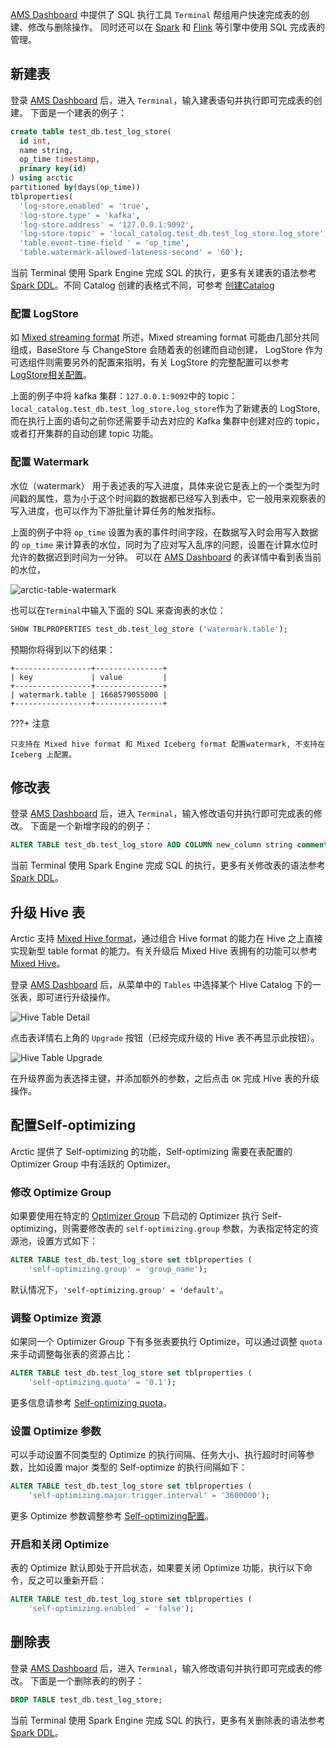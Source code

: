 
[AMS Dashboard](http://localhost:1630) 中提供了 SQL 执行工具 `Terminal` 帮组用户快速完成表的创建、修改与删除操作。
同时还可以在 [Spark](../spark/spark-ddl.md) 和 [Flink](../flink/flink-ddl.md) 等引擎中使用 SQL 完成表的管理。

## 新建表
登录 [AMS Dashboard](http://localhost:1630) 后，进入 `Terminal`，输入建表语句并执行即可完成表的创建。
下面是一个建表的例子：

```sql
create table test_db.test_log_store(
  id int,
  name string,
  op_time timestamp,
  primary key(id)
) using arctic
partitioned by(days(op_time))
tblproperties(
  'log-store.enabled' = 'true',
  'log-store.type' = 'kafka',
  'log-store.address' = '127.0.0.1:9092',
  'log-store.topic' = 'local_catalog.test_db.test_log_store.log_store',
  'table.event-time-field ' = 'op_time',
  'table.watermark-allowed-lateness-second' = '60');
```

当前 Terminal 使用 Spark Engine 完成 SQL 的执行，更多有关建表的语法参考 [Spark DDL](../spark/spark-ddl.md#create-table)。不同 Catalog 创建的表格式不同，可参考 [创建Catalog](managing-catalogs.md#catalog)

### 配置 LogStore
如 [Mixed streaming format](../concepts/table-formats.md#mixed-streaming-format) 所述，Mixed streaming format 可能由几部分共同组成，BaseStore 与 ChangeStore 会随着表的创建而自动创建，
LogStore 作为可选组件则需要另外的配置来指明，有关 LogStore 的完整配置可以参考 [LogStore相关配置](../configurations.md#logstore)。

上面的例子中将 kafka 集群：`127.0.0.1:9092`中的 topic：`local_catalog.test_db.test_log_store.log_store`作为了新建表的 LogStore,
而在执行上面的语句之前你还需要手动去对应的 Kafka 集群中创建对应的 topic，或者打开集群的自动创建 topic 功能。

### 配置 Watermark
水位（watermark） 用于表述表的写入进度，具体来说它是表上的一个类型为时间戳的属性，意为小于这个时间戳的数据都已经写入到表中，它一般用来观察表的写入进度，也可以作为下游批量计算任务的触发指标。

上面的例子中将 `op_time` 设置为表的事件时间字段，在数据写入时会用写入数据的 `op_time` 来计算表的水位，同时为了应对写入乱序的问题，设置在计算水位时允许的数据迟到时间为一分钟。
可以在 [AMS Dashboard](http://localhost:1630) 的表详情中看到表当前的水位，

![arctic-table-watermark](../images/admin/watermark_table_detail.png)

也可以在`Terminal`中输入下面的 SQL 来查询表的水位：

```sql
SHOW TBLPROPERTIES test_db.test_log_store ('watermark.table');
```

预期你将得到以下的结果：

```text
+-----------------+---------------+
| key             | value         |
+-----------------+---------------+
| watermark.table | 1668579055000 |
+-----------------+---------------+
```
???+ 注意

    只支持在 Mixed hive format 和 Mixed Iceberg format 配置watermark, 不支持在 Iceberg 上配置。

## 修改表

登录 [AMS Dashboard](http://localhost:1630) 后，进入 `Terminal`，输入修改语句并执行即可完成表的修改。
下面是一个新增字段的的例子：

```sql
ALTER TABLE test_db.test_log_store ADD COLUMN new_column string comment 'new_column docs';
```

当前 Terminal 使用 Spark Engine 完成 SQL 的执行，更多有关修改表的语法参考 [Spark DDL](../spark/spark-ddl.md#alter-table)。

## 升级 Hive 表
Arctic 支持 [Mixed Hive format](../concepts/table-formats.md#mixed-hive-format)，通过组合 Hive format 的能力在 Hive 之上直接实现新型 table format 的能力。有关升级后 Mixed Hive 表拥有的功能可以参考 [Mixed Hive](../concepts/table-formats.md#mixed-hive-format)。

登录 [AMS Dashboard](http://localhost:1630) 后，从菜单中的 `Tables` 中选择某个 Hive Catalog 下的一张表，即可进行升级操作。

![Hive Table Detail](../images/admin/hive-table-detail.png)

点击表详情右上角的 `Upgrade` 按钮（已经完成升级的 Hive 表不再显示此按钮）。

![Hive Table Upgrade](../images/admin/hive-table-upgrade.png)

在升级界面为表选择主键，并添加额外的参数，之后点击 `OK` 完成 Hive 表的升级操作。

## 配置Self-optimizing

Arctic 提供了 Self-optimizing 的功能，Self-optimizing 需要在表配置的 Optimizer Group 中有活跃的 Optimizer。

### 修改 Optimize Group
如果要使用在特定的 [Optimizer Group](managing-optimizers.md#optimizer-group) 下启动的 Optimizer 执行 Self-optimizing，则需要修改表的 `self-optimizing.group` 参数，为表指定特定的资源池，设置方式如下：

```sql
ALTER TABLE test_db.test_log_store set tblproperties (
    'self-optimizing.group' = 'group_name');
```

默认情况下，`'self-optimizing.group' = 'default'`。

### 调整 Optimize 资源

如果同一个 Optimizer Group 下有多张表要执行 Optimize，可以通过调整 `quota` 来手动调整每张表的资源占比：

```sql
ALTER TABLE test_db.test_log_store set tblproperties (
    'self-optimizing.quota' = '0.1');
```

更多信息请参考 [Self-optimizing quota](../concepts/self-optimizing#self-optimizing-quota)。

### 设置 Optimize 参数

可以手动设置不同类型的 Optimize 的执行间隔、任务大小、执行超时时间等参数，比如设置 major 类型的 Self-optimize 的执行间隔如下：

```sql
ALTER TABLE test_db.test_log_store set tblproperties (
    'self-optimizing.major.trigger.interval' = '3600000');
```

更多 Optimize 参数调整参考 [Self-optimizing配置](../configurations.md#Self-optimizing)。

### 开启和关闭 Optimize

表的 Optimize 默认即处于开启状态，如果要关闭 Optimize 功能，执行以下命令，反之可以重新开启：

```sql
ALTER TABLE test_db.test_log_store set tblproperties (
    'self-optimizing.enabled' = 'false');
```

## 删除表

登录 [AMS Dashboard](http://localhost:1630) 后，进入 `Terminal`，输入修改语句并执行即可完成表的修改。
下面是一个删除表的的例子：

```sql
DROP TABLE test_db.test_log_store;
```

当前 Terminal 使用 Spark Engine 完成 SQL 的执行，更多有关删除表的语法参考 [Spark DDL](../spark/spark-ddl.md#drop-table)。
